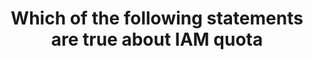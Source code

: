---
layout: all-exams
title: "Which of the following statements are true about IAM quota"
blurb: "IAM does not support nested groups. Any administrator that has ever had to deal with nested groups is very happy with that user management limitation. T"
quid: 153
---